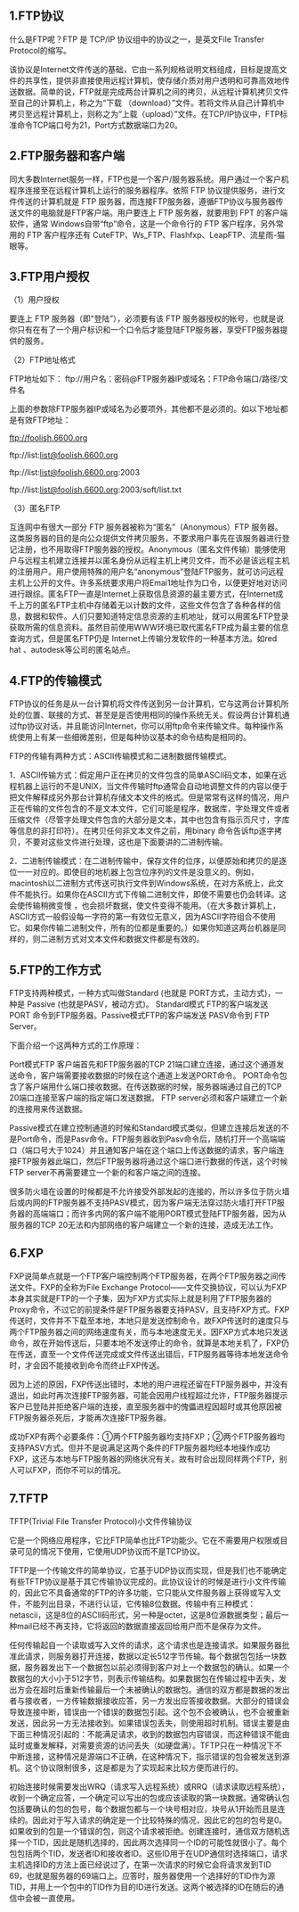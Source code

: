 1.FTP协议 
---

什么是FTP呢？FTP 是 TCP/IP 协议组中的协议之一，是英文File Transfer Protocol的缩写。

该协议是Internet文件传送的基础，它由一系列规格说明文档组成，目标是提高文件的共享性，提供非直接使用远程计算机，使存储介质对用户透明和可靠高效地传送数据。简单的说，FTP就是完成两台计算机之间的拷贝，从远程计算机拷贝文件至自己的计算机上，称之为“下载 （download）”文件。若将文件从自己计算机中拷贝至远程计算机上，则称之为“上载（upload）”文件。在TCP/IP协议中，FTP标准命令TCP端口号为21，Port方式数据端口为20。

2.FTP服务器和客户端
--

同大多数Internet服务一样，FTP也是一个客户/服务器系统。用户通过一个客户机程序连接至在远程计算机上运行的服务器程序。依照 FTP 协议提供服务，进行文件传送的计算机就是 FTP 服务器，而连接FTP服务器，遵循FTP协议与服务器传送文件的电脑就是FTP客户端。用户要连上 FTP 服务器，就要用到 FPT 的客户端软件，通常 Windows自带“ftp”命令，这是一个命令行的 FTP 客户程序，另外常用的 FTP 客户程序还有 CuteFTP、Ws_FTP、Flashfxp、LeapFTP、流星雨-猫眼等。

3.FTP用户授权
--

（1）用户授权

要连上 FTP 服务器（即“登陆”），必须要有该 FTP 服务器授权的帐号，也就是说你只有在有了一个用户标识和一个口令后才能登陆FTP服务器，享受FTP服务器提供的服务。

（2）FTP地址格式

FTP地址如下： ftp://用户名：密码@FTP服务器IP或域名：FTP命令端口/路径/文件名

上面的参数除FTP服务器IP或域名为必要项外，其他都不是必须的。如以下地址都是有效FTP地址：

ftp://foolish.6600.org

ftp://list:list@foolish.6600.org

ftp://list:list@foolish.6600.org:2003

ftp://list:list@foolish.6600.org:2003/soft/list.txt

（3）匿名FTP

互连网中有很大一部分 FTP 服务器被称为“匿名”（Anonymous）FTP 服务器。这类服务器的目的是向公众提供文件拷贝服务，不要求用户事先在该服务器进行登记注册，也不用取得FTP服务器的授权。Anonymous（匿名文件传输）能够使用户与远程主机建立连接并以匿名身份从远程主机上拷贝文件，而不必是该远程主机的注册用户。用户使用特殊的用户名“anonymous”登陆FTP服务，就可访问远程主机上公开的文件。许多系统要求用户将Emai1地址作为口令，以便更好地对访问进行跟综。匿名FTP一直是Internet上获取信息资源的最主要方式，在Internet成千上万的匿名FTP主机中存储着无以计数的文件，这些文件包含了各种各样的信息，数据和软件。人们只要知道特定信息资源的主机地址，就可以用匿名FTP登录获取所需的信息资料。虽然目前使用WWW环境已取代匿名FTP成为最主要的信息查询方式，但是匿名FTP仍是 Internet上传输分发软件的一种基本方法。如red hat 、autodesk等公司的匿名站点。

4.FTP的传输模式
--

FTP协议的任务是从一台计算机将文件传送到另一台计算机，它与这两台计算机所处的位置、联接的方式、甚至是是否使用相同的操作系统无关。假设两台计算机通过ftp协议对话，并且能访问Internet，你可以用ftp命令来传输文件。每种操作系统使用上有某一些细微差别，但是每种协议基本的命令结构是相同的。

FTP的传输有两种方式：ASCII传输模式和二进制数据传输模式。

1．ASCII传输方式：假定用户正在拷贝的文件包含的简单ASCII码文本，如果在远程机器上运行的不是UNIX，当文件传输时ftp通常会自动地调整文件的内容以便于把文件解释成另外那台计算机存储文本文件的格式。但是常常有这样的情况，用户正在传输的文件包含的不是文本文件，它们可能是程序，数据库，字处理文件或者压缩文件（尽管字处理文件包含的大部分是文本，其中也包含有指示页尺寸，字库等信息的非打印符）。在拷贝任何非文本文件之前，用binary 命令告诉ftp逐字拷贝，不要对这些文件进行处理，这也是下面要讲的二进制传输。

2．二进制传输模式：在二进制传输中，保存文件的位序，以便原始和拷贝的是逐位一一对应的。即使目的地机器上包含位序列的文件是没意义的。例如，macintosh以二进制方式传送可执行文件到Windows系统，在对方系统上，此文件不能执行。如果你在ASCII方式下传输二进制文件，即使不需要也仍会转译。这会使传输稍微变慢 ，也会损坏数据，使文件变得不能用。（在大多数计算机上，ASCII方式一般假设每一字符的第一有效位无意义，因为ASCII字符组合不使用它。如果你传输二进制文件，所有的位都是重要的。）如果你知道这两台机器是同样的，则二进制方式对文本文件和数据文件都是有效的。

5.FTP的工作方式
--

FTP支持两种模式，一种方式叫做Standard (也就是 PORT方式，主动方式)，一种是 Passive (也就是PASV，被动方式)。 Standard模式 FTP的客户端发送 PORT 命令到FTP服务器。Passive模式FTP的客户端发送 PASV命令到 FTP Server。

下面介绍一个这两种方式的工作原理：

Port模式FTP 客户端首先和FTP服务器的TCP 21端口建立连接，通过这个通道发送命令，客户端需要接收数据的时候在这个通道上发送PORT命令。 PORT命令包含了客户端用什么端口接收数据。在传送数据的时候，服务器端通过自己的TCP 20端口连接至客户端的指定端口发送数据。 FTP server必须和客户端建立一个新的连接用来传送数据。

Passive模式在建立控制通道的时候和Standard模式类似，但建立连接后发送的不是Port命令，而是Pasv命令。FTP服务器收到Pasv命令后，随机打开一个高端端口（端口号大于1024）并且通知客户端在这个端口上传送数据的请求，客户端连接FTP服务器此端口，然后FTP服务器将通过这个端口进行数据的传送，这个时候FTP server不再需要建立一个新的和客户端之间的连接。

很多防火墙在设置的时候都是不允许接受外部发起的连接的，所以许多位于防火墙后或内网的FTP服务器不支持PASV模式，因为客户端无法穿过防火墙打开FTP服务器的高端端口；而许多内网的客户端不能用PORT模式登陆FTP服务器，因为从服务器的TCP 20无法和内部网络的客户端建立一个新的连接，造成无法工作。

6.FXP
--

FXP说简单点就是一个FTP客户端控制两个FTP服务器，在两个FTP服务器之间传送文件。FXP的全称为File Exchange Protocol――文件交换协议，可以认为FXP本身其实就是FTP的一个子集，因为FXP方式实际上就是利用了FTP服务器的Proxy命令，不过它的前提条件是FTP服务器要支持PASV，且支持FXP方式。FXP传送时，文件并不下载至本地，本地只是发送控制命令，故FXP传送时的速度只与两个FTP服务器之间的网络速度有关，而与本地速度无关。因FXP方式本地只发送命令，故在开始传送后，只要本地不发送停止的命令，就算是本地关机了，FXP仍在传送，直至一个文件传送完成或文件传送出错后，FTP服务器等待本地发送命令时，才会因不能接收到命令而终止FXP传送。

因为上述的原因，FXP传送出错时，本地的用户进程还留在FTP服务器中，并没有退出，如此时再次连接FTP服务器，可能会因用户线程超过允许，FTP服务器提示客户已登陆并拒绝客户端的连接，直至服务器中的傀儡进程因超时或其他原因被FTP服务器杀死后，才能再次连接FTP服务器。

成功FXP有两个必要条件：①两个FTP服务器均支持FXP；②两个FTP服务器均支持PASV方式。但并不是说满足这两个条件的FTP服务器均经本地操作成功FXP，这还与本地与FTP服务器的网络状况有关。故有时会出现同样两个FTP，别人可以FXP，而你不可以的情况。 

7.TFTP
--

TFTP(Trivial File Transfer Protocol)小文件传输协议

它是一个网络应用程序，它比FTP简单也比FTP功能少。它在不需要用户权限或目录可见的情况下使用，它使用UDP协议而不是TCP协议。

TFTP是一个传输文件的简单协议，它基于UDP协议而实现，但是我们也不能确定有些TFTP协议是基于其它传输协议完成的。此协议设计的时候是进行小文件传输的，因此它不具备通常的FTP的许多功能，它只能从文件服务器上获得或写入文件，不能列出目录，不进行认证，它传输8位数据。传输中有三种模式：netascii，这是8位的ASCII码形式，另一种是octet，这是8位源数据类型；最后一种mail已经不再支持，它将返回的数据直接返回给用户而不是保存为文件。 　　

任何传输起自一个读取或写入文件的请求，这个请求也是连接请求。如果服务器批准此请求，则服务器打开连接，数据以定长512字节传输。每个数据包包括一块数据，服务器发出下一个数据包以前必须得到客户对上一个数据包的确认。如果一个数据包的大小小于512字节，则表示传输结构。如果数据包在传输过程中丢失，发出方会在超时后重新传输最后一个未被确认的数据包。通信的双方都是数据的发出者与接收者，一方传输数据接收应答，另一方发出应答接收数据。大部分的错误会导致连接中断，错误由一个错误的数据包引起。这个包不会被确认，也不会被重新发送，因此另一方无法接收到。如果错误包丢失，则使用超时机制。错误主要是由下面三种情况引起的：不能满足请求，收到的数据包内容错误，而这种错误不能由延时或重发解释，对需要资源的访问丢失（如硬盘满）。TFTP只在一种情况下不中断连接，这种情况是源端口不正确，在这种情况下，指示错误的包会被发送到源机。这个协议限制很多，这是都是为了实现起来比较方便而进行的。 　　

初始连接时候需要发出WRQ（请求写入远程系统）或RRQ（请求读取远程系统），收到一个确定应答，一个确定可以写出的包或应该读取的第一块数据。通常确认包包括要确认的包的包号，每个数据包都与一个块号相对应，块号从1开始而且是连续的。因此对于写入请求的确定是一个比较特殊的情况，因此它的包的包号是0。如果收到的包是一个错误的包，则这个请求被拒绝。创建连接时，通信双方随机选择一个TID，因此是随机选择的，因此两次选择同一个ID的可能性就很小了。每个包包括两个TID，发送者ID和接收者ID。这些ID用于在UDP通信时选择端口，请求主机选择ID的方法上面已经说过了，在第一次请求的时候它会将请求发到TID 69，也就是服务器的69端口上。应答时，服务器使用一个选择好的TID作为源TID，并用上一个包中的TID作为目的ID进行发送。这两个被选择的ID在随后的通信中会被一直使用。

